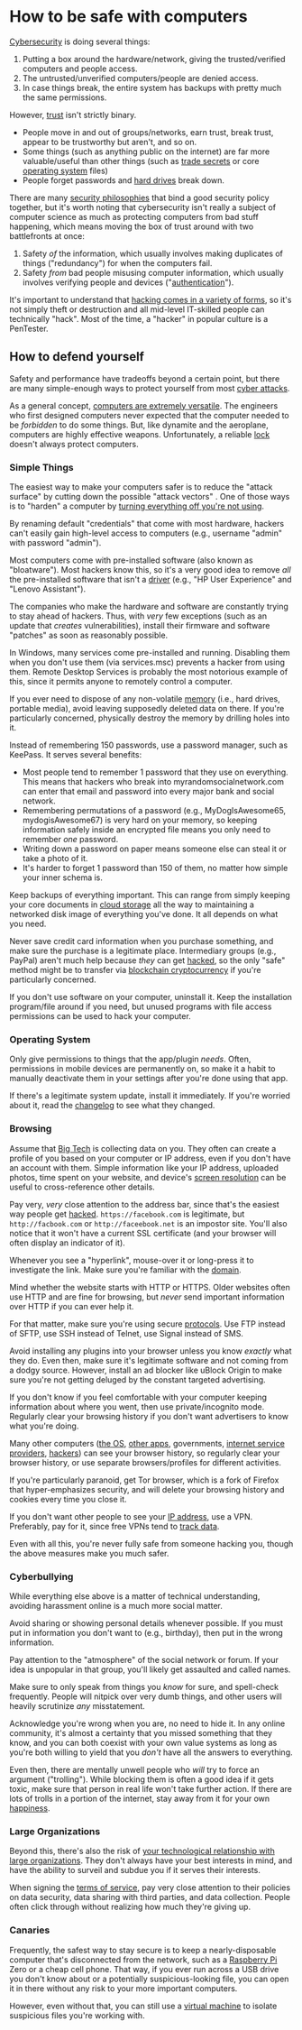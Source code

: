 
# How to be safe with computers

[Cybersecurity](computers-cysec.md) is doing several things:

1. Putting a box around the hardware/network, giving the trusted/verified computers and people access.
2. The untrusted/unverified computers/people are denied access.
3. In case things break, the entire system has backups with pretty much the same permissions.

However, [trust](trust.md) isn't strictly binary.

- People move in and out of groups/networks, earn trust, break trust, appear to be trustworthy but aren't, and so on.
- Some things (such as anything public on the internet) are far more valuable/useful than other things (such as [trade secrets](legal-ip.md) or core [operating system](computers-os.md) files)
- People forget passwords and [hard drives](computers-memory.md) break down.

There are many [security philosophies](computers-cysec.md) that bind a good security policy together, but it's worth noting that cybersecurity isn't really a subject of computer science as much as protecting computers from bad stuff happening, which means moving the box of trust around with two battlefronts at once:

1. Safety *of* the information, which usually involves making duplicates of things ("redundancy") for when the computers fail.
2. Safety *from* bad people misusing computer information, which usually involves verifying people and devices ("[authentication](computers-cysec-authentication.md)").

It's important to understand that [hacking comes in a variety of forms](hacking.md), so it's not simply theft or destruction and all mid-level IT-skilled people can technically "hack". Most of the time, a "hacker" in popular culture is a PenTester.

## How to defend yourself

Safety and performance have tradeoffs beyond a certain point, but there are many simple-enough ways to protect yourself from most [cyber attacks](hacking.md).

As a general concept, [computers are extremely versatile](computers-hardware.md). The engineers who first designed computers never expected that the computer needed to be *forbidden* to do some things. But, like dynamite and the aeroplane, computers are highly effective weapons. Unfortunately, a reliable [lock](computers-cysec-authentication.md) doesn't always protect computers.

### Simple Things

The easiest way to make your computers safer is to reduce the "attack surface" by cutting down the possible "attack vectors" . One of those ways is to "harden" a computer by [turning everything off you're not using](computers-cysec.md).

By renaming default "credentials" that come with most hardware, hackers can't easily gain high-level access to computers (e.g., username "admin" with password "admin").

Most computers come with pre-installed software (also known as "bloatware"). Most hackers know this, so it's a very good idea to remove *all* the pre-installed software that isn't a [driver](computers-os.md) (e.g., "HP User Experience" and "Lenovo Assistant").

The companies who make the hardware and software are constantly trying to stay ahead of hackers. Thus, with *very* few exceptions (such as an update that *creates* vulnerabilities), install their firmware and software "patches" as soon as reasonably possible.

In Windows, many services come pre-installed and running. Disabling them when you don't use them (via services.msc) prevents a hacker from using them. Remote Desktop Services is probably the most notorious example of this, since it permits anyone to remotely control a computer.

If you ever need to dispose of any non-volatile [memory](computers-memory.md) (i.e., hard drives, portable media), avoid leaving supposedly deleted data on there. If you're particularly concerned, physically destroy the memory by drilling holes into it.

Instead of remembering 150 passwords, use a password manager, such as KeePass. It serves several benefits:

- Most people tend to remember 1 password that they use on everything. This means that hackers who break into myrandomsocialnetwork.com can enter that email and password into every major bank and social network.
- Remembering permutations of a password (e.g., MyDogIsAwesome65, mydogisAwesome67) is very hard on your memory, so keeping information safely inside an encrypted file means you only need to remember *one* password.
- Writing down a password on paper means someone else can steal it or take a photo of it.
- It's harder to forget 1 password than 150 of them, no matter how simple your inner schema is.

Keep backups of everything important. This can range from simply keeping your core documents in [cloud storage](computers-distsys-cloud.md) all the way to maintaining a networked disk image of everything you've done. It all depends on what you need.

Never save credit card information when you purchase something, and make sure the purchase is a legitimate place. Intermediary groups (e.g., PayPal) aren't much help because *they* can get [hacked](hacking.md), so the only "safe" method might be to transfer via [blockchain cryptocurrency](computers-blockchain.md) if you're particularly concerned.

If you don't use software on your computer, uninstall it. Keep the installation program/file around if you need, but unused programs with file access permissions can be used to hack your computer.

### Operating System

Only give permissions to things that the app/plugin *needs*. Often, permissions in mobile devices are permanently on, so make it a habit to manually deactivate them in your settings after you're done using that app.

If there's a legitimate system update, install it immediately. If you're worried about it, read the [changelog](language-writing-documentation-cs.md) to see what they changed.

### Browsing

Assume that [Big Tech](faang.md) is collecting data on you. They often can create a profile of you based on your computer or IP address, even if you don't have an account with them. Simple information like your IP address, uploaded photos, time spent on your website, and device's [screen resolution](engineering-screen.md) can be useful to cross-reference other details.

Pay very, *very* close attention to the address bar, since that's the easiest way people get [hacked](hacking.md). `https://facebook.com` is legitimate, but `http://facbook.com` or `http://faceebook.net` is an impostor site. You'll also notice that it won't have a current SSL certificate (and your browser will often display an indicator of it).

Whenever you see a "hyperlink", mouse-over it or long-press it to investigate the link. Make sure you're familiar with the [domain](computers-sofware-webdev.md).

Mind whether the website starts with HTTP or HTTPS. Older websites often use HTTP and are fine for browsing, but *never* send important information over HTTP if you can ever help it.

For that matter, make sure you're using secure [protocols](standards-computers.md). Use FTP instead of SFTP, use SSH instead of Telnet, use Signal instead of SMS.

Avoid installing any plugins into your browser unless you know *exactly* what they do. Even then, make sure it's legitimate software and not coming from a dodgy source. However, install an ad blocker like uBlock Origin to make sure you're not getting deluged by the constant targeted advertising.

If you don't know if you feel comfortable with your computer keeping information about where you went, then use private/incognito mode. Regularly clear your browsing history if you don't want advertisers to know what you're doing.

Many other computers ([the OS](computers-os.md), [other apps](faang.md), governments, [internet service providers](networks-cs.md), [hackers](hacking.md)) can see your browser history, so regularly clear your browser history, or use separate browsers/profiles for different activities.

If you're particularly paranoid, get Tor browser, which is a fork of Firefox that hyper-emphasizes security, and will delete your browsing history and cookies every time you close it.

If you don't want other people to see your [IP address](networks-cs.md), use a VPN. Preferably, pay for it, since free VPNs tend to [track data](faang.md).

Even with all this, you're never fully safe from someone hacking you, though the above measures make you much safer.

### Cyberbullying

While everything else above is a matter of technical understanding, avoiding harassment online is a much more social matter.

Avoid sharing or showing personal details whenever possible. If you must put in information you don't want to (e.g., birthday), then put in the wrong information.

Pay attention to the "atmosphere" of the social network or forum. If your idea is unpopular in that group, you'll likely get assaulted and called names.

Make sure to only speak from things you *know* for sure, and spell-check frequently. People will nitpick over very dumb things, and other users will heavily scrutinize *any* misstatement.

Acknowledge you're wrong when you are, no need to hide it. In any online community, it's almost a certainty that you missed something that they know, and you can both coexist with your own value systems as long as you're both willing to yield that you *don't* have all the answers to everything.

Even then, there are mentally unwell people who *will* try to force an argument ("trolling"). While blocking them is often a good idea if it gets toxic, make sure that person in real life won't take further action. If there are lots of trolls in a portion of the internet, stay away from it for your own [happiness](mind-feelings-happiness.md).

### Large Organizations

Beyond this, there's also the risk of [your technological relationship with large organizations](faang.md). They don't always have your best interests in mind, and have the ability to surveil and subdue you if it serves their interests.

When signing the [terms of service](people-contracts.md), pay very close attention to their policies on data security, data sharing with third parties, and data collection. People often click through without realizing how much they're giving up.

### Canaries

Frequently, the safest way to stay secure is to keep a nearly-disposable computer that's disconnected from the network, such as a [Raspberry Pi](computers-embedded.md) Zero or a cheap cell phone. That way, if you ever run across a USB drive you don't know about or a potentially suspicious-looking file, you can open it in there without any risk to your more important computers.

However, even without that, you can still use a [virtual machine](computers-distsys-vm.md) to isolate suspicious files you're working with.
